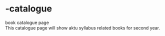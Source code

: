 # -catalogue
book catalogue page<br>
This catalogue page will show aktu syllabus related books for second year.